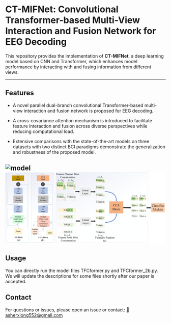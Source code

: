 # **CT-MIFNet: Convolutional Transformer-based Multi-View Interaction and Fusion Network for EEG Decoding**

This repository provides the implementation of **CT-MIFNet**, a deep learning model based on CNN and Transformer, which enhances model performance by interacting with and fusing information from different views.

---

## **Features**
- A novel parallel dual-branch convolutional Transformer-based multi-view
interaction and fusion network is proposed for EEG decoding.

- A cross-covariance attention mechanism is introduced to facilitate feature
interaction and fusion across diverse perspectives while reducing computational
load.
- Extensive comparisons with the state-of-the-art models on three datasets with two
distinct BCI paradigms demonstrate the generalization and robustness of the
proposed model.

![model](Figure_01.png)
![model](Figure_03.png)
---



## Usage
You can directly run the model files TFCformer.py and TFCformer_2b.py. We will update the descriptions for some files shortly after our paper is accepted.



## Contact
For questions or issues, please open an issue or contact:
<a href="mailto:asherxiong552@gmail.com">📧 asherxiong552@gmail.com</a>
